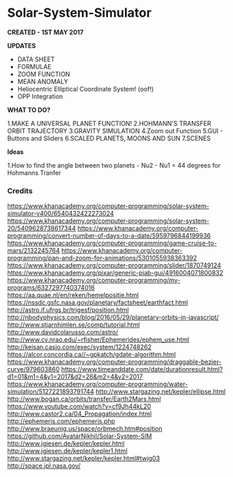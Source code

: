 # Solar-System-Simulator

**CREATED - 1ST MAY 2017**


**UPDATES**

- DATA SHEET
- FORMULAE
- ZOOM FUNCTION
- MEAN ANOMALY
- Heliocentric Elliptical Coordinate System! (oof!)
- OPP Integration

**WHAT TO DO?**

1.MAKE A UNIVERSAL PLANET FUNCTION!
2.HOHMANN'S TRANSFER ORBIT TRAJECTORY
3.GRAVITY SIMULATION
4.Zoom out Function
5.GUI - Buttons and Sliders
6.SCALED PLANETS, MOONS AND SUN
7.SCENES

**Ideas**

1.How to find the angle between two planets - 
  Nu2 - Nu1 = 44 degrees for Hohmanns Tranfer

### Credits

https://www.khanacademy.org/computer-programming/solar-system-simulator-v400/6540432422273024
https://www.khanacademy.org/computer-programming/solar-system-20/5409628738617344
https://www.khanacademy.org/computer-programming/convert-number-of-days-to-a-date/5959796844199936
https://www.khanacademy.org/computer-programming/game-cruise-to-mars/2132245764
https://www.khanacademy.org/computer-programming/pan-and-zoom-for-animations/5301055938363392
https://www.khanacademy.org/computer-programming/slider/1870749124
https://www.khanacademy.org/pixar/generic-piab-gui/4916004071800832
https://www.khanacademy.org/computer-programming/my-programs/6327297740374016
https://aa.quae.nl/en/reken/hemelpositie.html
https://nssdc.gsfc.nasa.gov/planetary/factsheet/earthfact.html
http://astro.if.ufrgs.br/trigesf/position.html
http://nbodyphysics.com/blog/2016/05/29/planetary-orbits-in-javascript/
http://www.stjarnhimlen.se/comp/tutorial.html
http://www.davidcolarusso.com/astro/
http://www.cv.nrao.edu/~rfisher/Ephemerides/ephem_use.html
http://keisan.casio.com/exec/system/1224748262
https://alcor.concordia.ca//~gpkatch/gdate-algorithm.html
https://www.khanacademy.org/computer-programming/draggable-bezier-curve/979603860
https://www.timeanddate.com/date/durationresult.html?d1=01&m1=4&y1=2017&d2=26&m2=4&y2=2017
https://www.khanacademy.org/computer-programming/water-simulation/5127221893791744
http://www.stargazing.net/kepler/ellipse.html
http://www.bogan.ca/orbits/transfer/Earth2Mars.html
https://www.youtube.com/watch?v=cf9Jh44kL20
http://www.castor2.ca/04_Propagation/index.html
http://ephemeris.com/ephemeris.php
http://www.braeunig.us/space/orbmech.htm#position
https://github.com/AvatarNikhil/Solar-System-SIM
http://www.jgiesen.de/kepler/kepler.html
http://www.jgiesen.de/kepler/kepler1.html
http://www.stargazing.net/kepler/kepler.html#twig03
http://space.jpl.nasa.gov/
